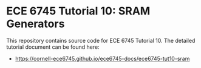 
ECE 6745 Tutorial 10: SRAM Generators
==========================================================================

This repository contains source code for ECE 6745 Tutorial 10. The
detailed tutorial document can be found here:

 - https://cornell-ece6745.github.io/ece6745-docs/ece6745-tut10-sram
